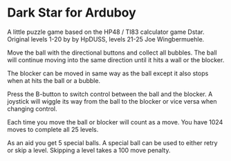 # Dark Star for Arduboy

A little puzzle game based on the HP48 / TI83 calculator game Dstar.
Original levels 1-20 by by HpDUSS, levels 21-25 Joe Wingbermuehle.

Move the ball with the directional buttons and collect all bubbles.
The ball will continue moving into the same direction until it hits
a wall or the blocker.

The blocker can be moved in same way as the ball except it also stops
when at hits the ball or a bubble.

Press the B-button to switch control between the ball and the blocker.
A joystick will wiggle its way from the ball to the blocker or vice
versa when changing control.

Each time you move the ball or blocker will count as a move. You have 
1024 moves to complete all 25 levels.

As an aid you get 5 special balls. A special ball can be used to either
retry or skip a level. Skipping a level takes a 100 move penalty.
